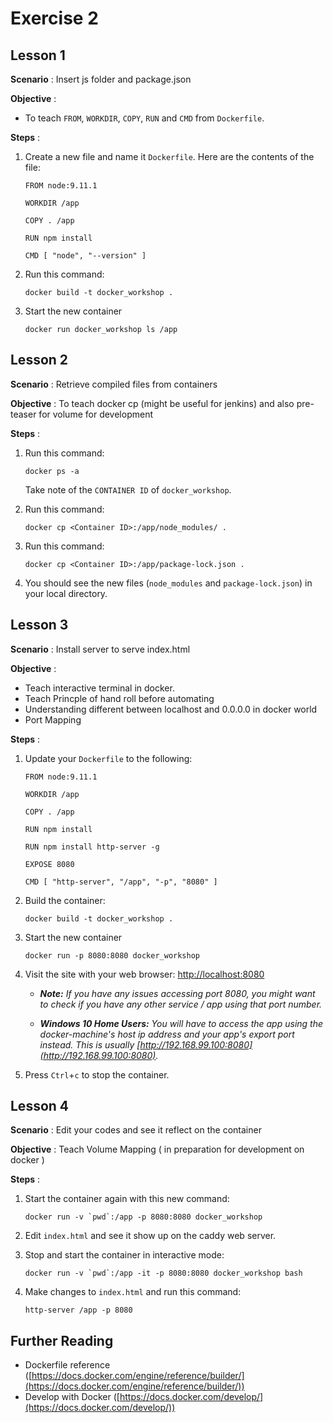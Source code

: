 # Exercise 2

## Lesson 1

**Scenario** : Insert js folder and package.json

**Objective** :

* To teach `FROM`, `WORKDIR`, `COPY`, `RUN` and `CMD` from `Dockerfile`.

**Steps** :

1. Create a new file and name it `Dockerfile`. Here are the contents of the file:

	```
	FROM node:9.11.1

	WORKDIR /app

	COPY . /app

	RUN npm install

	CMD [ "node", "--version" ]

	```

2. Run this command:

	```
	docker build -t docker_workshop .
	```

3. Start the new container

	```
	docker run docker_workshop ls /app
	```

## Lesson 2

**Scenario** : Retrieve compiled files from containers

**Objective** : To teach docker cp (might be useful for jenkins) and also pre-teaser for volume for development

**Steps** :

1. Run this command:

	```
	docker ps -a
	```

	Take note of the `CONTAINER ID` of `docker_workshop`.

2. Run this command:

	```
	docker cp <Container ID>:/app/node_modules/ .
	```

3. Run this command:

	```
	docker cp <Container ID>:/app/package-lock.json .
	```

4. You should see the new files (`node_modules` and `package-lock.json`) in your local directory.

## Lesson 3

**Scenario** : Install server to serve index.html

**Objective** :

* Teach interactive terminal in docker.
* Teach Princple of hand roll before automating
* Understanding different between localhost and 0.0.0.0 in docker world
* Port Mapping

**Steps** :

1. Update your `Dockerfile` to the following:

	```
	FROM node:9.11.1

	WORKDIR /app

	COPY . /app

	RUN npm install

	RUN npm install http-server -g

	EXPOSE 8080

	CMD [ "http-server", "/app", "-p", "8080" ]
	```

2. Build the container:

	```
	docker build -t docker_workshop .
	```

3. Start the new container

	```
	docker run -p 8080:8080 docker_workshop
	```

4. Visit the site with your web browser: [http://localhost:8080](http://localhost:8080)

	* *__Note:__ If you have any issues accessing port 8080, you might want to check if you have any other service / app using that port number.*

	* *__Windows 10 Home Users:__ You will have to access the app using the docker-machine's host ip address and your app's export port instead. This is usually [http://192.168.99.100:8080](http://192.168.99.100:8080).*

5. Press `Ctrl`+`c` to stop the container.

## Lesson 4

**Scenario** : Edit your codes and see it reflect on the container

**Objective** : Teach Volume Mapping ( in preparation for development on docker )

**Steps** :

1. Start the container again with this new command:

	```
	docker run -v `pwd`:/app -p 8080:8080 docker_workshop
	```

2. Edit `index.html` and see it show up on the caddy web server.

3. Stop and start the container in interactive mode:

	```
	docker run -v `pwd`:/app -it -p 8080:8080 docker_workshop bash
	```

4. Make changes to `index.html` and run this command:

	```
	http-server /app -p 8080
	```

## Further Reading

- Dockerfile reference ([https://docs.docker.com/engine/reference/builder/](https://docs.docker.com/engine/reference/builder/))
- Develop with Docker ([https://docs.docker.com/develop/](https://docs.docker.com/develop/))